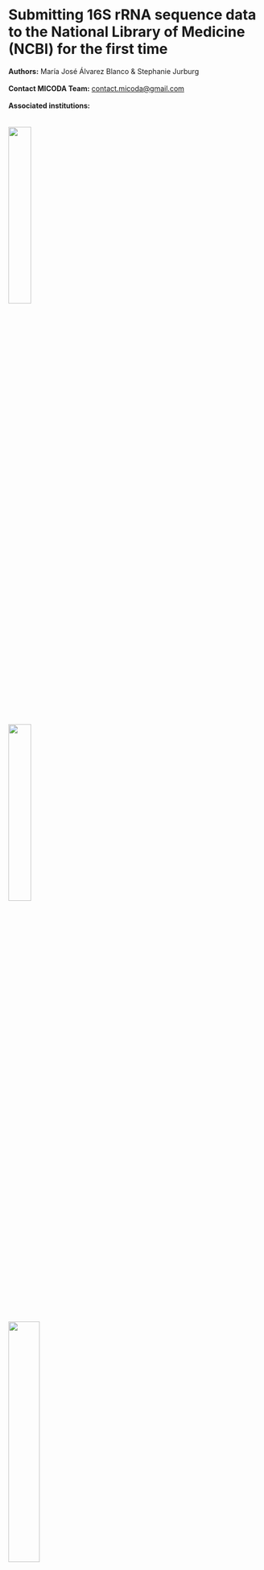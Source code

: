# Submitting 16S rRNA sequence data to the National Library of Medicine (NCBI) for the first time

**Authors:** María José Álvarez Blanco & Stephanie Jurburg
<br />
<br />
**Contact MICODA Team:** <contact.micoda@gmail.com>
<br />
<br />
**Associated institutions:**
<br />
<br />
<br />
<img src=".\First time upload images\logo MiCoDa empty.png" width=30% height=30%>
<br />
<br />
<img src=".\First time upload images\iDivLogo-short.png" width=30% height=30%>
<br />
<br />
<img src=".\First time upload images\ufz_logo.png" width=35% height=35%>
<br />
## Table of content

1. [Registering to NCBI](#registering)
2. [Accessing the Sequence Read Archive (SRA)](#accessingsra)
3. [Submitting data to SRA Submission Wizard](#submittingwizard)
	1. [Aspects to consider before submitting data](#aspects)
	2. [Submitting data](#steps)
		1. [Step 1. Submitter](#submitter)
		2. [Step 2. General Information](#general)
		3. [Step 3. Project (BioProject) information](#bioproject)
		4. [Step 4. BioSample type](#biotype)
		5. [Step 5. BioSample attributes](#bioattributes)
			1. [Possible Errors at this step](#errors1)
		6. [Step 6. SRA Metadata](#metadata)
			1. [Recommendations to avoid common errors when submitting SRA metadata](#avoiderrors)
			2. [Submitting in new BioSamples vs submitting to already existing ones](#newvs)
			3. [Explanation of the elements of a public display at a single SRA Sample](#elementssra)
		7. [Step 7. Files](#files)
		8. [Step 8. Review and Submit](#review)
4. [Accessing an unfinished submission](#unfinished)
5. [Processing of the submission](#processing)
	1. [The Project is being reviewed by NCBI’s staff](#reviewed)
	2. [The Project has been accepted](#accepted)
		1. [Public display and searchable elements of a BioSample](#publicbiosample)
		2. [Public display and searchable elements of a SRA Experiment](#publicsra)
6. [Changing a submission](#changing)
7. [Downloading data](#dowloading)

## Registering to NCBI <a name="registering"></a>

To register to NCBI follow the next process:

- [**Access NCBI's homepage**](https://www.ncbi.nlm.nih.gov/) and select ***Log in***.

<img src=".\First time upload images\home-login.png">

- A menu with several lo Login options will be displayed. You can choose whichever you prefer for setting your account.

<img src=".\First time upload images\login-options.PNG">

## Accessing the Sequence Read Archive (SRA) <a name="accessingsra"></a>

For accessing the Sequence Read Archive (SRA) follow the next steps:

- While being logged in, [**Access NCBI's homepage**](https://www.ncbi.nlm.nih.gov/). ***write 16S rRNA*** 

- Select ***Submit***.

<img src=".\First time upload images\home-submit.png">

- The main page of the Submission Portal will be displayed. For the occasion of the Datathon, ***write 16S rRNA*** in the search bar and ***select SRA***. This leads to the Sequence Read Archive, which specializing in managing data such 16S rRNA.

<img src=".\First time upload images\portal-submit.png">
 
-  A webpage with information on the Sequence Read Archive (SRA) will be displayed. Select ***Submit***.

<img src=".\First time upload images\sra-submit.png">

## Submitting data to SRA Submission Wizard] <a name="submittingwizard"></a>

### Aspects to consider before submitting data <a name="aspects"></a>

- If human data comes from a metagenomic study, donor consent is necessary.

- Each upload must be kept under 5 TB, if you have more, split the upload across multiple submissions.

- Submissions can be linked to the same BioProject to ensure all data are searchable with a single accession code.

- Every fastq file should be less than 100 GB in size. If compressed files are larger than 100 GB, please split them before submission.

### Submitting data <a name="steps"></a>

For every step, you will have to add information or files; whenever you want to save your progress, you must press ***Continue***. You can review or make changes to your previous steps during submission by clicking on the preceding tabs.  

At any point, after having saved your progress, you can leave NCBI and continue the process of submission later. Accessing an unfinished submission will be explained in the section [Accessing an unfinished submission](#unfinished). If, however, you click the ***Submit*** button at the last step, making changes would follow other routes; which is explained in the section [Changing a submission](#changing). 

You may get *Error* or *Warning* messages when saving your progress. Error messages describe the Error and suggest a solution that must be corrected before you can move to the next step of your submission. On the other hand, the Warning messages attempt to prevent you from making a possible mistake and do not block you from continuing your submission. 

#### Step 1. Submitter <a name="submitter"></a>

The submitting person will be asked for personal information at this step. At the fields signaled in the following picture we recommend using you institutional **e-mail** and writting the name of the **institution** you work for.

<img src=".\First time upload images\submitter.png">

#### Step 2. General Information <a name="general"></a>

<img src=".\First time upload images\general-info.png">

The **BioProject** represents the research project from which the sequence originated.The information supplied in the **Biosample** provides context to your experimental data. Every metagenome, time point, tissue type, or treatment type must has its Biosample; but biological and technical replicates are not unique BioSamples. *For example, 23 000 unique 16S amplicons from a single seawater collection point would constitute one BioSample because they all share the same biological and physical properties.*

The default **release date** is “Release immediately following processing”, but you can select a specific date for releasing your data. If you don’t know the exact data you can change it even after having finished the submission by clicking on the ***Manage tab*** at the Submission Portal (more information on [Changing a submission](#changing)).

*A BioProject can share BioSamples with others BioProjects and BioSamples can belong to more than one BioProject. You would choose to have a BioSample in several BioProjects if, for example, the sequences were used to answer different research questions/goals which are described in separate BioProjects. You may also have a BioProject to which you already deposited data but want to deposite new BioSamples.*

<img src=".\First time upload images\diagram.png" width=60% height=60%>

Depending on your answers at this step, the next steps would follow one of these pathways:

<img src=".\First time upload images\pathway-map.png" width=70% height=70%>

#### Step 3. Project (BioProject) information<a name="bioproject"></a>

<img src=".\First time upload images\general-info2.png">

At the **Public description** provide information that best describes your research, which will become the description of your BioProject. If you have an **abstract** or research summary of your research project, you should add it here. Also, we recommend that at **URL** you add the DOI link to any publication of yours that is related to this data. 

#### Step 4. BioSample type<a name="biotype"></a>
This is a sub paragraph, formatted in heading 3 style

#### Step 5. BioSample attributes <a name="bioattributes"></a>
This is a sub paragraph, formatted in heading 3 style

##### Possible Errors at this step <a name="errors1"></a>
This is a sub paragraph, formatted in heading 3 style

#### Step 6. SRA Metadata<a name="metadata"></a>
This is a sub paragraph, formatted in heading 3 style

##### Recommendations to avoid common errors when submitting SRA metadata <a name="avoiderrors"></a>
This is a sub paragraph, formatted in heading 3 style

##### Submitting in new BioSamples vs submitting to already existing ones <a name="newvs"></a>
This is a sub paragraph, formatted in heading 3 style

##### Explanation of the elements of a public display at a single SRA Sample <a name="elementssra"></a>
This is a sub paragraph, formatted in heading 3 style

#### Step 7. Files <a name="files"></a>
This is a sub paragraph, formatted in heading 3 style

#### Step 8. Review and Submit <a name="review"></a>
This is a sub paragraph, formatted in heading 3 style

## Accessing an unfinished submission <a name="unfinished"></a>
The first paragraph text

## Processing of the submission<a name="processing"></a>
The first paragraph text

### The Project is being reviewed by NCBI’s staff<a name="reviewed"></a>
The first paragraph text

### The Project has been accepted<a name="accepted"></a>
The first paragraph text

#### Public display and searchable elements of a BioSample<a name="publicbiosample"></a>
The first paragraph text

### Public display and searchable elements of a SRA Experiment<a name="publicsra"></a>
The first paragraph text

## Changing a submission<a name="changing"></a>
The first paragraph text

## Downloading data<a name="dowloading"></a>
The first paragraph text
